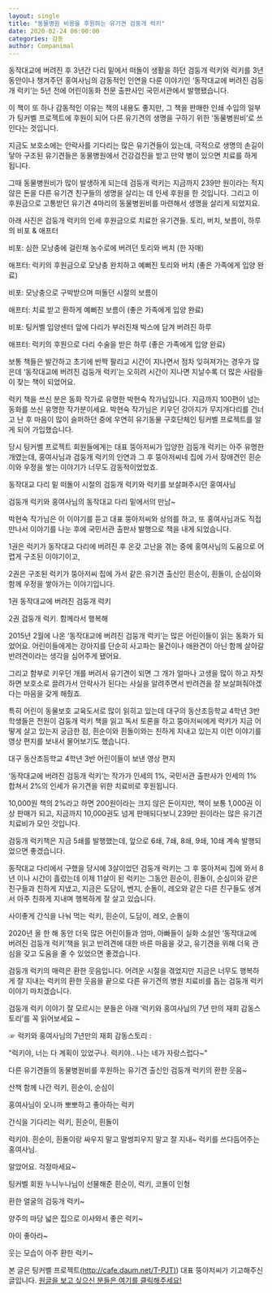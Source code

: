 ```yaml
---
layout: single
title: "동물병원 비용을 후원하는 유기견 검둥개 럭키"
date: 2020-02-24 06:00:00
categories: 감동
author: Companimal
---
```


동작대교에 버려진 후 3년간 다리 밑에서 떠돌이 생활을 하던 검둥개 럭키와 럭키를 3년 동안이나 챙겨주던 홍여사님의 감동적인 인연을 다룬 이야기인 ‘동작대교에 버려진 검둥개 럭키’는 5년 전에 어린이동화 전문 출판사인 국민서관에서 발행됐습니다.

이 책이 또 하나 감동적인 이유는 책의 내용도 좋지만, 그 책을 판매한 인쇄 수입의 일부가 팅커벨 프로젝트에 후원이 되어 다른 유기견의 생명을 구하기 위한 ‘동물병원비’로 쓰인다는 것입니다.

지금도 보호소에는 안락사를 기다리는 많은 유기견들이 있는데, 극적으로 생명의 손길이 닿아 구조된 유기견들은 동물병원에서 건강검진을 받고 만약 병이 있으면 치료를 하게 됩니다.

그때 동물병원비가 많이 발생하게 되는데 검둥개 럭키는 지금까지 239만 원이라는 적지 않은 돈을 다른 유기견 친구들의 생명을 살리는 데 인세 후원을 한 것입니다. 그리고 이 후원금으로 고통받던 유기견 4마리의 동물병원비를 마련해서 생명을 살리게 되었지요.

아래 사진은 검둥개 럭키의 인세 후원금으로 치료한 유기견들. 토리, 버치, 보름이, 하루의 비포 &amp; 애프터

비포: 심한 모낭충에 걸린채 농수로에 버려던 토리와 버치 (한 자매)

애프터: 럭키의 후원금으로 모낭충 완치하고 예뻐진 토리와 버치 (좋은 가족에게 입양 완료)

비포: 모낭충으로 구박받으며 떠돌던 시절의 보름이

애프터: 치료 받고 환하게 예뻐진 보름이 (좋은 가족에게 입양 완료)

비포: 팅커벨 입양센터 앞에 다리가 부러진채 박스에 담겨 버려진 하루

애프터: 럭키의 후원으로 다리 수술을 받은 하루 (좋은 가족에게 입양 완료)

보통 책들은 발간하고 초기에 반짝 팔리고 시간이 지나면서 점차 잊혀져가는 경우가 많은데 ‘동작대교에 버려진 검둥개 럭키’는 오히려 시간이 지나면 지날수록 더 많은 사람들이 찾는 책이 되었어요.​

럭키 책을 쓰신 분은 동화 작가로 유명한 박현숙 작가님입니다. 지금까지 100편이 넘는 동화를 쓰신 유명한 작가분이세요. 박현숙 작가님은 키우던 강아지가 무지개다리를 건너고 난 후 마음이 많이 슬퍼하던 중에 우연히 유기동물 구호단체인 팅커벨 프로젝트를 알게 되어 가입했습니다.

당시 팅커벨 프로젝트 회원들에게는 대표 뚱아저씨가 입양한 검둥개 럭키는 아주 유명한 개였는데, 홍여사님과 검둥개 럭키의 인연과 그 후 뚱아저씨네 집에 가서 장애견인 흰순이와 우정을 쌓는 이야기가 너무도 감동적이었었죠.

동작대교 다리 밑 떠돌이 시절의 검둥개 럭키와 럭키를 보살펴주시던 홍여사님

검둥개 럭키와 홍여사님의 동작대교 다리 밑에서의 만남~

박현숙 작가님은 이 이야기를 듣고 대표 뚱아저씨와 상의를 하고, 또 홍여사님과도 직접 만나서 이야기를 나눈 후에 국민서관 출판사 발행으로 책을 내게 되었습니다.

1권은 럭키가 동작대교 다리에 버려진 후 온갖 고난을 겪는 중에 홍여사님의 도움으로 어렵게 구조된 이야기이고,

2권은 구조된 럭키가 뚱아저씨 집에 가서 같은 유기견 출신인 흰순이, 흰돌이, 순심이와 함께 우정을 쌓아가는 이야기입니다.

1권 동작대교에 버려진 검둥개 럭키

2권 검둥개 럭키. 함께라서 행복해

2015년 2월에 나온 ‘동작대교에 버려진 검둥개 럭키’는 많은 어린이들이 읽는 동화가 되었어요. 어린이들에게는 강아지를 단순히 사고파는 물건이나 애완견이 아닌 함께 살아갈 반려견이라는 생각을 심어주게 됐어요.

그리고 함부로 키우던 개를 버려서 유기견이 되면 그 개가 얼마나 고생을 많이 하고 자칫하면 보호소로 끌려가서 안락사가 된다는 사실을 알려주면서 반려견을 잘 보살펴줘야겠다는 마음을 갖게 해줬죠.

특히 어린이 동물보호 교육도서로 많이 읽히고 있는데 대구의 동산초등학교 4학년 3반 학생들은 전원이 검둥개 럭키 책을 읽고 독서 토론을 하고 뚱아저씨에게 럭키가 지금 어떻게 살고 있는지 궁금한 점, 흰순이와 흰돌이와는 친하게 지내고 있는지 이런 이야기를 영상 편지를 보내서 물어보기도 했습니다.

대구 동산초등학교 4학년 3반 어린이들이 보낸 영상 편지

‘동작대교에 버려진 검둥개 럭키’는 작가가 인세의 1%, 국민서관 출판사가 인세의 1% 합쳐서 2%의 인세가 유기견을 위한 치료비로 후원됩니다.

10,000원 책의 2%라고 하면 200원이라는 크지 않은 돈이지만, 책이 보통 1,000권 이상 판매가 되고, 지금까지 10,000권도 넘게 판매되다보니 239만 원이라는 많은 유기견 치료비가 모인 것입니다.

검둥개 럭키책은 지금 5쇄를 발행했는데, 앞으로 6쇄, 7쇄, 8쇄, 9쇄, 10쇄 계속 발행되었으면 좋겠습니다.

동작대교 다리에서 구했을 당시에 3살이었던 검둥개 럭키는 그 후 뚱아저씨 집에 와서 8년 이나 시간이 흘렀는데 이제 11살이 된 럭키는 그동안 흰순이, 흰돌이, 순심이와 같은 친구들과 친하게 지냈고, 지금은 도담이, 벤지, 순돌이, 레오와 같은 다른 친구들도 생겨서 아주 친하게 지내며 행복하게 잘 살고 있습니다.

사이좋게 간식을 나눠 먹는 럭키, 흰순이, 도담이, 레오, 순돌이

2020년 올 한 해 동안 더욱 많은 어린이들과 엄마, 아빠들이 실화 소설인 ‘동작대교에 버려진 검둥개 럭키’책을 읽고 반려견에 대한 바른 마음을 갖고, 유기견을 위해 더욱 관심을 갖고 도움을 줄 수 있었으면 좋겠습니다.

검둥개 럭키의 매력은 환한 웃음입니다. 어려운 시절을 겪었지만 지금은 너무도 행복하게 잘 지내는 럭키의 환한 웃음을 끝으로 다른 유기견의 병원 치료비를 돕는 검둥개 럭키 이야기 마치겠습니다.

검둥개 럭키 이야기 잘 모르시는 분들은 아래 ‘럭키와 홍여사님의 7년 만의 재회 감동스토리’를 꼭 읽어보세요 ~

☞ 럭키와 홍여사님의 7년만의 재회 감동스토리 :

"럭키야, 너는 다 계획이 있었구나. 럭키야.. 나는 네가 자랑스럽다~"

다른 유기견들의 동물병원비를 후원하는 유기견 출신인 검둥개 럭키의 환한 웃음~

산책 함께 나간 럭키, 흰순이, 순심이

홍여사님이 오니까 뽀뽀하고 좋아하는 럭키

간식을 기다리는 럭키, 흰순이, 흰돌이

럭키야. 흰순이, 흰돌이랑 싸우지 말고 말썽피우지 말고 잘 지내~ 럭키를 쓰다듬어주는 홍여사님.

알았어요. 걱정마세요~

팅커벨 회원 누니누나님이 선물해준 흰순이, 럭키, 코돌이 인형

환한 얼굴의 검둥개 럭키~

양주의 마당 넓은 집으로 이사와서 좋은 럭키~

아이 좋아라~

웃는 모습이 아주 환한 럭키~

본 글은 팅커벨 프로젝트([http://cafe.daum.net/T-PJT)](http://cafe.daum.net/T-PJT)) 대표 뚱아저씨가 기고해주신 글입니다. [원글을 보고 싶으신 분들은 여기를 클릭해주세요!](https://blog.naver.com/tinkerbell-project/221814944600)
